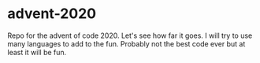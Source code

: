 # advent-2020

Repo for the advent of code 2020. Let's see how far it goes. I will try to use many languages to
add to the fun. Probably not the best code ever but at least it will be fun.
